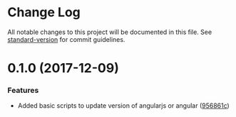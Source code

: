 # Change Log

All notable changes to this project will be documented in this file. See [standard-version](https://github.com/conventional-changelog/standard-version) for commit guidelines.

<a name="0.1.0"></a>
# 0.1.0 (2017-12-09)


### Features

* Added basic scripts to update version of angularjs or angular ([956861c](https://github.com/torbenm/upgrade-angular/commit/956861c))
